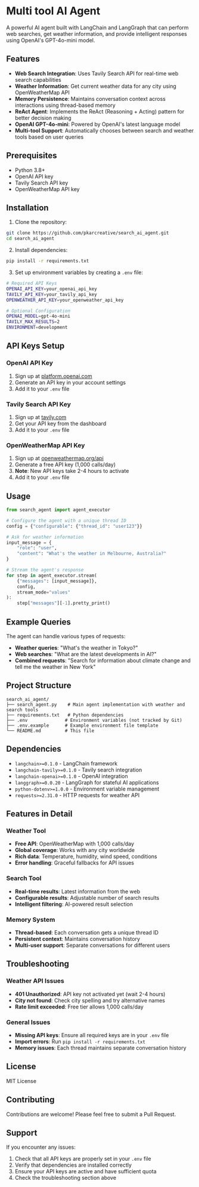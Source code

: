 # Multi tool AI Agent

A powerful AI agent built with LangChain and LangGraph that can perform web searches, get weather information, and provide intelligent responses using OpenAI's GPT-4o-mini model.

## Features

- **Web Search Integration**: Uses Tavily Search API for real-time web search capabilities
- **Weather Information**: Get current weather data for any city using OpenWeatherMap API
- **Memory Persistence**: Maintains conversation context across interactions using thread-based memory
- **ReAct Agent**: Implements the ReAct (Reasoning + Acting) pattern for better decision making
- **OpenAI GPT-4o-mini**: Powered by OpenAI's latest language model
- **Multi-tool Support**: Automatically chooses between search and weather tools based on user queries

## Prerequisites

- Python 3.8+
- OpenAI API key
- Tavily Search API key
- OpenWeatherMap API key

## Installation

1. Clone the repository:
```bash
git clone https://github.com/pkarcreative/search_ai_agent.git
cd search_ai_agent
```

2. Install dependencies:
```bash
pip install -r requirements.txt
```

3. Set up environment variables by creating a `.env` file:
```bash
# Required API Keys
OPENAI_API_KEY=your_openai_api_key
TAVILY_API_KEY=your_tavily_api_key
OPENWEATHER_API_KEY=your_openweather_api_key

# Optional Configuration
OPENAI_MODEL=gpt-4o-mini
TAVILY_MAX_RESULTS=2
ENVIRONMENT=development
```

## API Keys Setup

### OpenAI API Key
1. Sign up at [platform.openai.com](https://platform.openai.com)
2. Generate an API key in your account settings
3. Add it to your `.env` file

### Tavily Search API Key
1. Sign up at [tavily.com](https://tavily.com)
2. Get your API key from the dashboard
3. Add it to your `.env` file

### OpenWeatherMap API Key
1. Sign up at [openweathermap.org/api](https://openweathermap.org/api)
2. Generate a free API key (1,000 calls/day)
3. **Note**: New API keys take 2-4 hours to activate
4. Add it to your `.env` file

## Usage

```python
from search_agent import agent_executor

# Configure the agent with a unique thread ID
config = {"configurable": {"thread_id": "user123"}}

# Ask for weather information
input_message = {
    "role": "user",
    "content": "What's the weather in Melbourne, Australia?"
}

# Stream the agent's response
for step in agent_executor.stream(
    {"messages": [input_message]}, 
    config, 
    stream_mode="values"
):
    step["messages"][-1].pretty_print()
```

## Example Queries

The agent can handle various types of requests:

- **Weather queries**: "What's the weather in Tokyo?"
- **Web searches**: "What are the latest developments in AI?"
- **Combined requests**: "Search for information about climate change and tell me the weather in New York"

## Project Structure

```
search_ai_agent/
├── search_agent.py    # Main agent implementation with weather and search tools
├── requirements.txt   # Python dependencies
├── .env              # Environment variables (not tracked by Git)
├── .env.example      # Example environment file template
└── README.md         # This file
```

## Dependencies

- `langchain>=0.1.0` - LangChain framework
- `langchain-tavily>=0.1.0` - Tavily search integration
- `langchain-openai>=0.1.0` - OpenAI integration
- `langgraph>=0.0.20` - LangGraph for stateful AI applications
- `python-dotenv>=1.0.0` - Environment variable management
- `requests>=2.31.0` - HTTP requests for weather API

## Features in Detail

### Weather Tool
- **Free API**: OpenWeatherMap with 1,000 calls/day
- **Global coverage**: Works with any city worldwide
- **Rich data**: Temperature, humidity, wind speed, conditions
- **Error handling**: Graceful fallbacks for API issues

### Search Tool
- **Real-time results**: Latest information from the web
- **Configurable results**: Adjustable number of search results
- **Intelligent filtering**: AI-powered result selection

### Memory System
- **Thread-based**: Each conversation gets a unique thread ID
- **Persistent context**: Maintains conversation history
- **Multi-user support**: Separate conversations for different users

## Troubleshooting

### Weather API Issues
- **401 Unauthorized**: API key not activated yet (wait 2-4 hours)
- **City not found**: Check city spelling and try alternative names
- **Rate limit exceeded**: Free tier allows 1,000 calls/day

### General Issues
- **Missing API keys**: Ensure all required keys are in your `.env` file
- **Import errors**: Run `pip install -r requirements.txt`
- **Memory issues**: Each thread maintains separate conversation history

## License

MIT License

## Contributing

Contributions are welcome! Please feel free to submit a Pull Request.

## Support

If you encounter any issues:
1. Check that all API keys are properly set in your `.env` file
2. Verify that dependencies are installed correctly
3. Ensure your API keys are active and have sufficient quota
4. Check the troubleshooting section above
